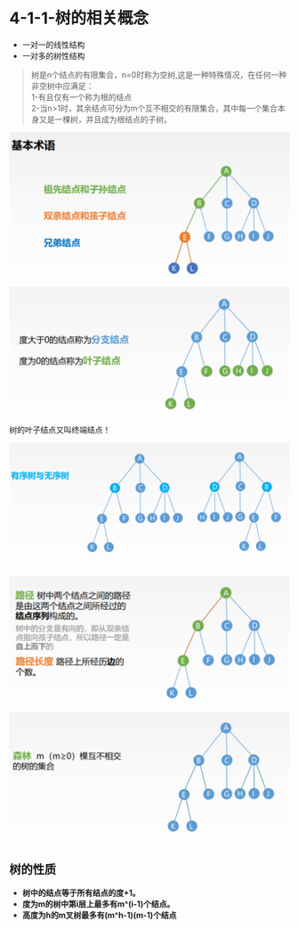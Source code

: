 # 4-1-1-树的相关概念

* 一对一的线性结构
* 一对多的树性结构

> 树是n个结点的有限集合，n=0时称为空树,这是一种特殊情况，在任何一种非空树中应满足：  
> 1-有且仅有一个称为根的结点  
> 2-当n&gt;1时，其余结点可分为m个互不相交的有限集合，其中每一个集合本身又是一棵树，并且成为根结点的子树。

![](../../.gitbook/assets/image%20%2844%29.png)

![](../../.gitbook/assets/image%20%2874%29.png)

树的叶子结点又叫终端结点！

![](../../.gitbook/assets/image%20%2894%29.png)

![](../../.gitbook/assets/image%20%2895%29.png)

![](../../.gitbook/assets/image%20%28155%29.png)

## 树的性质

* **树中的结点等于所有结点的度+1。**
* **度为m的树中第i层上最多有m^\(i-1\)个结点。**
* **高度为h的m叉树最多有\(m^h-1\)\(m-1\)个结点**

